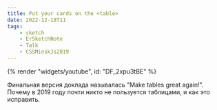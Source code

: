 ```yaml
---
title: Put your cards on the <table>
date: 2022-12-18T11
tags:
    - sketch
    - ErSketchNote
    - Talk
    - CSSMinskJs2019
---
```


{% render "widgets/youtube",  id: "DF_2xpu3tBE" %}

Финальная версия доклада называлась "Make tables great again!". Почему в 2019 году почти никто не пользуется таблицами, и как это исправить.
